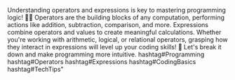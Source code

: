 Understanding operators and expressions is key to mastering programming logic! 🧑‍💻 Operators are the building blocks of any computation, performing actions like addition, subtraction, comparison, and more. Expressions combine operators and values to create meaningful calculations. Whether you're working with arithmetic, logical, or relational operators, grasping how they interact in expressions will level up your coding skills! 🚀 Let's break it down and make programming more intuitive. hashtag#Programming hashtag#Operators hashtag#Expressions hashtag#CodingBasics hashtag#TechTips"
